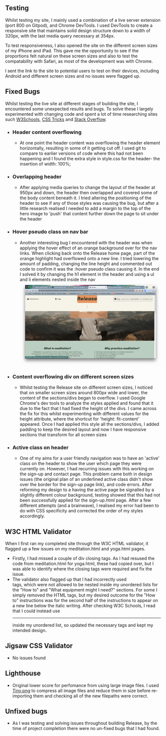 ## Testing

Whilst testing my site, I mainly used a combination of a live server extension (port 800 on Gitpod), and Chrome DevTools.
I used DevTools to create a responsive site that maintains solid design structure down to a width of 320px, with the last media query necessary at 354px.

 To test responsiveness, I also opened the site on the different screen sizes of my iPhone and iPad. This gave me the opportunity to see if the proportions felt natural on these screen sizes and also to test the compatability with Safari, as most of the development was with Chrome.

I sent the link to the site to potential users to test on their devices, including Android and different screen sizes and no issues were flagged up.

## Fixed Bugs

Whilst testing the live site at different stages of building the site, I encountered some unexpected results and bugs. To solve these I largely experimented with changing code and spent a lot of time researching sites such [W3Schools](https://www.w3schools.com/html/), [CSS Tricks](https://css-tricks.com/snippets/css/a-guide-to-flexbox/) and [Stack Overflow](https://stackoverflow.com/).

- ### Header content overflowing
    - At one point the header content was overflowing the header element horizontally, resulting in some of it getting cut off. I used git to compare to earlier versions of code where this had not been happening and I found the extra style in style.css for the header- the insertion of width: 100%;

- ### Overlapping header 
    - After applying media queries to change the layout of the header at 950px and down, the header then overlapped and covered some of the body content beneath it. I tried altering the positioning of the header to see if any of those styles was causing the bug, but after a little research realised I needed to add a margin to the top of the hero image to 'push' that content further down the page to sit under the header

- ### Hover pseudo class on nav bar
    - Another interesting bug I encountered with the header was when applying the hover effect of an orange background over for the nav links. When clicking back onto the Release home page, part of the orange highlight had overflowed onto a new line. I tried lowering the amount of padding, changing the line height and commented out code to confirm it was the :hover pseudo class causing it. In the end I solved it by changing the h1 element in the header and using a ul and li elements nested inside the nav
![screenshot showing nav hover fault on header](docs-images/nav-hover.png)

- ### Content overflowing div on different screen sizes
    - Whilst testing the Release site on different screen sizes, I noticed that on smaller screen sizes around 800px wide and lower, the content of the sections/divs began to overflow. I used Google Chrome's dev tools to analyze the styles applied and found that it due to the fact that I had fixed the height of the divs. I came across the fix for this whilst experimenting with different values for the height attribute, where the shortcut for 'height: fit-content' appeared. Once I had applied this style all the sections/divs, I added padding to keep the desired layout and now I have responsive sections that transform for all screen sizes

- ### Active class on header
    - One of my aims for a user friendly navigation was to have an 'active' class on the header to show the user which page they were currently on. However, I had recurring issues with this working on the sign-up and contact page. This problem came both in design issues (the original plan of an underlined active class didn't show over the border for the sign-up page link), and code errors. After reforming my design to a having the active page be signalled by a slightly different colour background, testing showed that this had not been successfully applied for the sign-up.html page. After a few different attempts (and a brainwave), I realised my error had been to do with CSS specificity and corrected the order of my styles accordingly.

## W3C HTML Validator

When I first ran my completed site through the W3C HTML validator, it flagged up a few issues on my meditation.html and yoga.html pages.
- Firstly, I had missed a couple of div closing tags. As I had resused the code from meditation.html for yoga.html, these had copied over, but I was able to identify where the closing tags were required and fix the issue.
- The validator also flagged up that I had incorrectly used <br> tags, which were not allowed to be nested inside my unordered lists for the "How to" and "What equipment might I need?" sections. For some I simply removed the HTML tags, but my desired outcome for the "How to" instructions was for the second half of the instructions to appear on a new line below the italic writing. After checking W3C Schools, I read that I could instead use <hr> inside my unordered list, so updated the necessary tags and kept my intended design. 

## Jigsaw CSS Validator
- No issues found

## Lighthouse
- Original lower score for perfomance from using large image files. I used [Tiny.png](https://tinypng.com/) to compress all image files and reduce them in size before re-importing them and checking all of the new filepaths were correct.

## Unfixed bugs
- As I was testing and solving issues throughout building Release, by the time of project completion there were no un-fixed bugs that I had found.